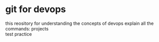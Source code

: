 # git for devops


this reository for understanding the concepts of devops
 explain all the commands:
 projects  
 test
 practice
